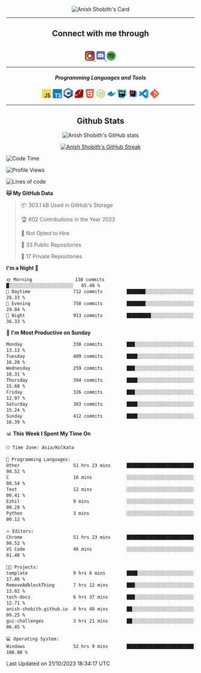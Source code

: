 <div align="center">

![Anish Shobith's Card](https://cardivo.vercel.app/api?name=Anish%20Shobith%20P%20S&description=Hi%20there%F0%9F%91%8B,%20I%20am%20a%2020-years-old.%20I%20am%20a%20Web%20and%20Application%20developer%20from%20India.%20Nice%20to%20meet%20you%20all.%20Looking%20forward%20to%20paritcipate%20with%20you.&image=https://i.imgur.com/WlQk3PY.jpg&&disableAnimation=true&site=https://anishshobithps.tech&pattern=plus&colorPattern=%23171616&backgroundColor=%231a1b26&instagram=anish_shobith&linkedin=Anish%20Shobith%20P%20S&fontColor=%23ffffff&iconColor=%23ffffff)

<hr>
 <h2> Connect with me through </h2>
<br>
<a href="https://www.instagram.com/anish_shobith/">
    <img alt="Anish Shobith's Instagram" width="25px" src="https://raw.githubusercontent.com/anishshobithps/anishshobithps/master/assets/socials/instagram.svg">
    </a>
    <a href="https://discord.gg/cWgDskT">
    <img alt="Anish Shobith's Discord", width="25px" src="https://raw.githubusercontent.com/anishshobithps/anishshobithps/master/assets/socials/discord.svg">
    </a>
    <a href="https://open.spotify.com/user/goshcrm0y9jzum2lffvu6f4hz">
    <img alt="Anish Shobith's Spotify", width="25px" src="https://raw.githubusercontent.com/anishshobithps/anishshobithps/master/assets/socials/spotify.svg">
    </a>
    <br>
    <hr>
    <h4> <i> Programming Languages and Tools </i> </h4>
    <img width="25px" src="https://raw.githubusercontent.com/anishshobithps/anishshobithps/master/assets/languages/javascript.svg">
    <img width="25px" src="https://raw.githubusercontent.com/anishshobithps/anishshobithps/master/assets/languages/typescript.svg">
    <img width="25px" src="https://raw.githubusercontent.com/anishshobithps/anishshobithps/master/assets/languages/cpp.svg">
    <img width="25px" src="https://raw.githubusercontent.com/anishshobithps/anishshobithps/master/assets/languages/ruby.svg">
    <img width="25px" src="https://raw.githubusercontent.com/anishshobithps/anishshobithps/master/assets/languages/html.svg">
    <img width="25px" src="https://raw.githubusercontent.com/anishshobithps/anishshobithps/master/assets/tools/nodejs.svg">
    <img width="25px" src="https://raw.githubusercontent.com/anishshobithps/anishshobithps/master/assets/tools/docker.svg">
    <img width="25px" src="https://raw.githubusercontent.com/anishshobithps/anishshobithps/master/assets/tools/webstorm.svg">
    <img width="25px" src="https://raw.githubusercontent.com/anishshobithps/anishshobithps/master/assets/tools/intellij.svg">
    <img width="25px" src="https://raw.githubusercontent.com/anishshobithps/anishshobithps/master/assets/tools/visualstudiocode.svg">
    <img width="25px" src="https://raw.githubusercontent.com/anishshobithps/anishshobithps/master/assets/tools/git.svg">
<hr>
 <h2> Github Stats </h2>

![Anish Shobith's GitHub stats](https://github-readme-stats-fk82.vercel.app/api?username=anishshobithps&show_icons=true&theme=tokyonight&count_private=true)

[![Anish Shobith's GitHub Streak](https://streak-stats.demolab.com?user=anishshobithps&theme=tokyonight&hide_border=true&border_radius=4.6)](https://git.io/streak-stats)

</div>

<!--START_SECTION:waka-->
![Code Time](http://img.shields.io/badge/Code%20Time-1%2C062%20hrs%2027%20mins-blue)

![Profile Views](http://img.shields.io/badge/Profile%20Views-26-blue)

![Lines of code](https://img.shields.io/badge/From%20Hello%20World%20I%27ve%20Written-555.3%20thousand%20lines%20of%20code-blue)

**🐱 My GitHub Data** 

> 📦 303.1 kB Used in GitHub's Storage 
 > 
> 🏆 602 Contributions in the Year 2023
 > 
> 🚫 Not Opted to Hire
 > 
> 📜 33 Public Repositories 
 > 
> 🔑 17 Private Repositories 
 > 
**I'm a Night 🦉** 

```text
🌞 Morning                138 commits         █░░░░░░░░░░░░░░░░░░░░░░░░   05.49 % 
🌆 Daytime                712 commits         ███████░░░░░░░░░░░░░░░░░░   28.33 % 
🌃 Evening                750 commits         ███████░░░░░░░░░░░░░░░░░░   29.84 % 
🌙 Night                  913 commits         █████████░░░░░░░░░░░░░░░░   36.33 % 
```
📅 **I'm Most Productive on Sunday** 

```text
Monday                   330 commits         ███░░░░░░░░░░░░░░░░░░░░░░   13.13 % 
Tuesday                  409 commits         ████░░░░░░░░░░░░░░░░░░░░░   16.28 % 
Wednesday                259 commits         ███░░░░░░░░░░░░░░░░░░░░░░   10.31 % 
Thursday                 394 commits         ████░░░░░░░░░░░░░░░░░░░░░   15.68 % 
Friday                   326 commits         ███░░░░░░░░░░░░░░░░░░░░░░   12.97 % 
Saturday                 383 commits         ████░░░░░░░░░░░░░░░░░░░░░   15.24 % 
Sunday                   412 commits         ████░░░░░░░░░░░░░░░░░░░░░   16.39 % 
```


📊 **This Week I Spent My Time On** 

```text
🕑︎ Time Zone: Asia/Kolkata

💬 Programming Languages: 
Other                    51 hrs 23 mins      █████████████████████████   98.52 % 
C                        16 mins             ░░░░░░░░░░░░░░░░░░░░░░░░░   00.54 % 
Text                     12 mins             ░░░░░░░░░░░░░░░░░░░░░░░░░   00.41 % 
Ezhil                    9 mins              ░░░░░░░░░░░░░░░░░░░░░░░░░   00.29 % 
Python                   3 mins              ░░░░░░░░░░░░░░░░░░░░░░░░░   00.12 % 

🔥 Editors: 
Chrome                   51 hrs 23 mins      █████████████████████████   98.52 % 
VS Code                  46 mins             ░░░░░░░░░░░░░░░░░░░░░░░░░   01.48 % 

🐱‍💻 Projects: 
template                 9 hrs 6 mins        ████░░░░░░░░░░░░░░░░░░░░░   17.46 % 
RemoveAdblockThing       7 hrs 12 mins       ███░░░░░░░░░░░░░░░░░░░░░░   13.82 % 
tech-docs                6 hrs 37 mins       ███░░░░░░░░░░░░░░░░░░░░░░   12.71 % 
anish-shobith.github.io  4 hrs 49 mins       ██░░░░░░░░░░░░░░░░░░░░░░░   09.25 % 
gui-challenges           3 hrs 21 mins       ██░░░░░░░░░░░░░░░░░░░░░░░   06.45 % 

💻 Operating System: 
Windows                  52 hrs 9 mins       █████████████████████████   100.00 % 
```


 Last Updated on 21/10/2023 18:34:17 UTC
<!--END_SECTION:waka-->
